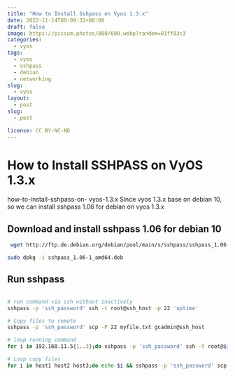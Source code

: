 ```yaml
---
title: "How to Install Sshpass on Vyos 1.3.x"
date: 2022-11-14T09:09:33+08:00
draft: false
image: https://picsum.photos/800/600.webp?random=81ff83c3
categories:
  - vyos
tags:
  - vyos 
  - sshpass
  - debian
  - networking
slug:
  - vyos
layout: 
  - post
slug: 
  - post

license: CC BY-NC-ND
---
```


# How to Install SSHPASS on VyOS 1.3.x


how-to-install-sshpass-on-
vyos-1.3.x
Since vyos 1.3.x base on debian 10, so we can install sshpass 1.06 for debian on vyos 1.3.x

## Download and install sshpass 1.06 for debian 10
 
```bash
 wget http://ftp.de.debian.org/debian/pool/main/s/sshpass/sshpass_1.06-1_amd64.deb

sudo dpkg -i sshpass_1.06-1_amd64.deb
```


## Run sshpass

```bash

# run command via ssh without inactively
sshpass -p 'ssh_password' ssh -t root@ssh_host -p 22 'uptime'

# Copy files to remote 
sshpass -p 'ssh_password' scp -P 22 myfile.txt gcadmin@ssh_host

# loop running command
for i in 192.168.11.5{1..3};do sshpass -p 'ssh_password' ssh -t root@$i -p 22 'uptime';done

# Loop copy files
for i in host1 host2 host3;do echo $i && sshpass -p 'ssh_password' scp -P 22 myfile.txt gcadmin@$i;done
  

```

